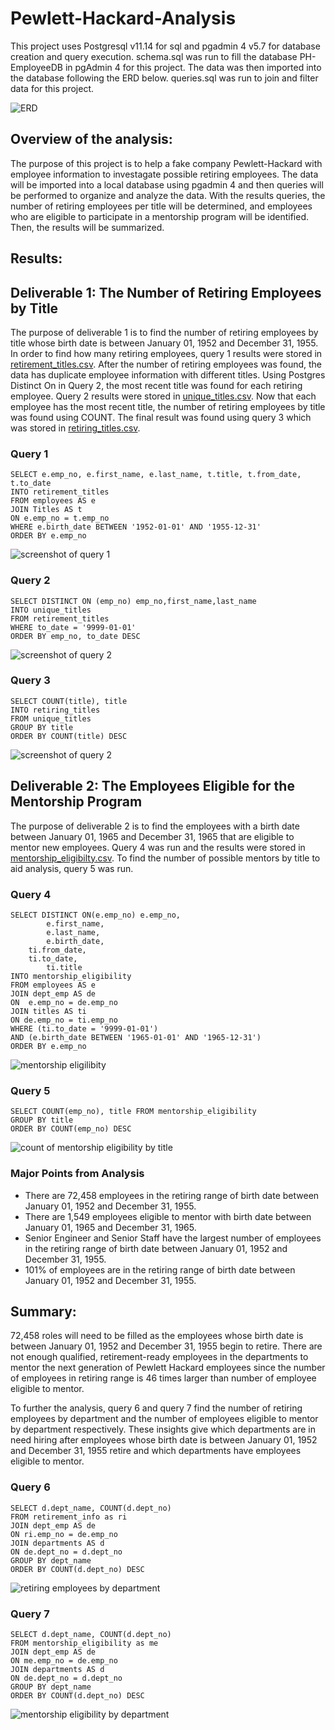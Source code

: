 # Pewlett-Hackard-Analysis

This project uses Postgresql v11.14 for sql and pgadmin 4 v5.7 for database creation and query execution. schema.sql was run to fill the database PH-EmployeeDB in pgAdmin 4 for this project. The data was then imported into the database following the ERD below. queries.sql was run to join and filter data for this project.

![ERD](/EmployeeDB.png )

## Overview of the analysis: 

The purpose of this project is to help a fake company Pewlett-Hackard with employee information to investagate possible retiring employees. The data will be imported into a local database using pgadmin 4 and then queries will be performed to organize and analyze the data. With the results queries, the number of retiring employees per title will be determined, and employees who are eligible to participate in a mentorship program will be identified. Then, the results will be summarized.

## Results: 

## Deliverable 1: The Number of Retiring Employees by Title

The purpose of deliverable 1 is to find the number of retiring employees by title whose birth date is between January 01, 1952 and December 31, 1955. In order to find how many retiring employees, query 1 results were stored in [retirement_titles.csv](/data/retirement_titles.csv). After the number of retiring employees was found, the data has duplicate employee information with different titles. Using Postgres Distinct On in Query 2, the most recent title was found for each retiring employee. Query 2 results were stored in [unique_titles.csv](/data/unique_titles.csv). Now that each employee has the most recent title, the number of retiring employees by title was found using COUNT. The final result was found using query 3 which was stored in [retiring_titles.csv](/data/retiring_titles.csv).

### Query 1
```
SELECT e.emp_no, e.first_name, e.last_name, t.title, t.from_date, t.to_date
INTO retirement_titles
FROM employees AS e
JOIN Titles AS t
ON e.emp_no = t.emp_no
WHERE e.birth_date BETWEEN '1952-01-01' AND '1955-12-31'
ORDER BY e.emp_no
```
![screenshot of query 1](/screenshots/screenshot_of_retirement_titles_table.PNG)

### Query 2
```
SELECT DISTINCT ON (emp_no) emp_no,first_name,last_name
INTO unique_titles
FROM retirement_titles
WHERE to_date = '9999-01-01'
ORDER BY emp_no, to_date DESC
```
![screenshot of query 2](/screenshots/screenshot_of_unique_titles.PNG)

### Query 3
```
SELECT COUNT(title), title
INTO retiring_titles
FROM unique_titles
GROUP BY title
ORDER BY COUNT(title) DESC
```
![screenshot of query 2](/screenshots/screenshot_of_retiring_titles.PNG)

## Deliverable 2: The Employees Eligible for the Mentorship Program

The purpose of deliverable 2 is to find the employees with a birth date between January 01, 1965 and December 31, 1965 that are eligible to mentor new employees. Query 4 was run and the results were stored in [mentorship_eligibilty.csv](/data/mentorship_eligibilty.csv). To find the number of possible mentors by title to aid analysis, query 5 was run.

### Query 4
```
SELECT DISTINCT ON(e.emp_no) e.emp_no,
    	e.first_name,
    	e.last_name, 
    	e.birth_date,
	ti.from_date,
	ti.to_date,
    	ti.title
INTO mentorship_eligibility
FROM employees AS e
JOIN dept_emp AS de
ON  e.emp_no = de.emp_no
JOIN titles AS ti
ON de.emp_no = ti.emp_no
WHERE (ti.to_date = '9999-01-01')
AND (e.birth_date BETWEEN '1965-01-01' AND '1965-12-31')
ORDER BY e.emp_no
```
![mentorship eligilibity](/screenshots/screenshot_of_mentorship_eligibility.PNG)

### Query 5
```
SELECT COUNT(emp_no), title FROM mentorship_eligibility
GROUP BY title
ORDER BY COUNT(emp_no) DESC
```
![count of mentorship eligibility by title](/screenshots/screenshot_of_mentorship_count.PNG )

### Major Points from Analysis
- There are 72,458 employees in the retiring range of birth date between January 01, 1952 and December 31, 1955.
- There are 1,549 employees eligible to mentor with birth date between January 01, 1965 and December 31, 1965.
- Senior Engineer and Senior Staff have the largest number of employees in the retiring range of birth date between January 01, 1952 and December 31, 1955.
- 101% of employees are in the retiring range of birth date between January 01, 1952 and December 31, 1955.

## Summary: 

72,458 roles will need to be filled as the employees whose birth date is between January 01, 1952 and December 31, 1955 begin to retire. There are not enough qualified, retirement-ready employees in the departments to mentor the next generation of Pewlett Hackard employees since the number of employees in retiring range is 46 times larger than number of employee eligible to mentor.

To further the analysis, query 6 and query 7 find the number of retiring employees by department and the number of employees eligible to mentor by department respectively. These insights give which departments are in need hiring after employees whose birth date is between January 01, 1952 and December 31, 1955 retire and which departments have employees eligible to mentor.

### Query 6
```
SELECT d.dept_name, COUNT(d.dept_no)
FROM retirement_info as ri
JOIN dept_emp AS de
ON ri.emp_no = de.emp_no
JOIN departments AS d
ON de.dept_no = d.dept_no
GROUP BY dept_name
ORDER BY COUNT(d.dept_no) DESC
```
![retiring employees by department](/screenshots/screenshot_of_retirement_info_count_by_department.PNG)

### Query 7
```
SELECT d.dept_name, COUNT(d.dept_no)
FROM mentorship_eligibility as me
JOIN dept_emp AS de
ON me.emp_no = de.emp_no
JOIN departments AS d
ON de.dept_no = d.dept_no
GROUP BY dept_name
ORDER BY COUNT(d.dept_no) DESC
```

![mentorship eligibility by department](/screenshots/screenshot_of_mentorship_count_by_department.PNG)
